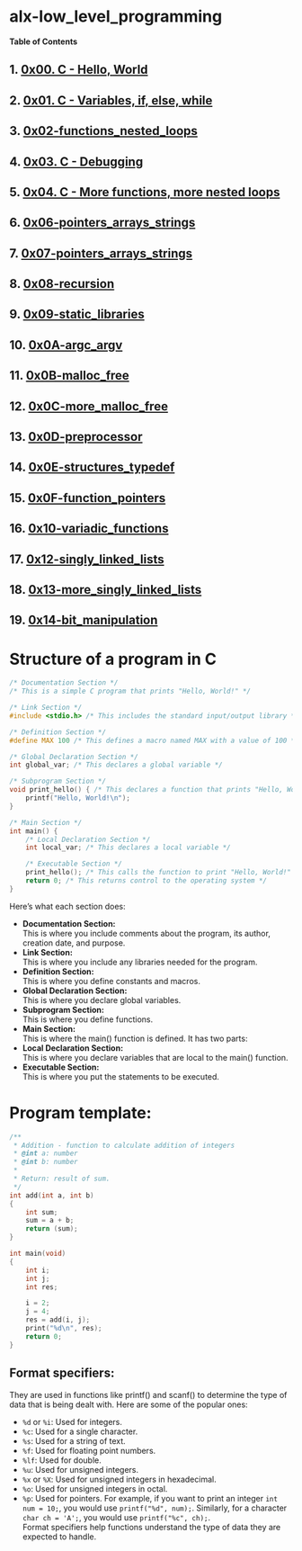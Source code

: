 # alx-low_level_programming
**Table of Contents**
## 1. [0x00. C - Hello, World](https://github.com/Stevecmd/alx-low_level_programming/tree/master/0x00-hello_world)
## 2. [0x01. C - Variables, if, else, while](https://github.com/Stevecmd/alx-low_level_programming/tree/master/0x00-hello_world)
## 3. [0x02-functions_nested_loops](https://github.com/Stevecmd/alx-low_level_programming/tree/master/0x02-functions_nested_loops)
## 4. [0x03. C - Debugging](https://github.com/Stevecmd/alx-low_level_programming/tree/master/0x02-functions_nested_loops)
## 5. [0x04. C - More functions, more nested loops](https://github.com/Stevecmd/alx-low_level_programming/tree/master/0x04-more_functions_nested_loops)
## 6. [0x06-pointers_arrays_strings](https://github.com/Stevecmd/alx-low_level_programming/tree/master/0x06-pointers_arrays_strings)
## 7. [0x07-pointers_arrays_strings](https://github.com/Stevecmd/alx-low_level_programming/tree/master/0x07-pointers_arrays_strings)
## 8. [0x08-recursion](https://github.com/Stevecmd/alx-low_level_programming/tree/master/0x08-recursion)
## 9. [0x09-static_libraries](https://github.com/Stevecmd/alx-low_level_programming/tree/master/0x09-static_libraries)
## 10. [0x0A-argc_argv](https://github.com/Stevecmd/alx-low_level_programming/tree/master/0x0A-argc_argv)
## 11. [0x0B-malloc_free](https://github.com/Stevecmd/alx-low_level_programming/tree/master/0x0B-malloc_free)
## 12. [0x0C-more_malloc_free](https://github.com/Stevecmd/alx-low_level_programming/tree/master/0x0C-more_malloc_free)
## 13. [0x0D-preprocessor](https://github.com/Stevecmd/alx-low_level_programming/tree/master/0x0D-preprocessor)
## 14. [0x0E-structures_typedef](https://github.com/Stevecmd/alx-low_level_programming/tree/master/0x0E-structures_typedef)
## 15. [0x0F-function_pointers](https://github.com/Stevecmd/alx-low_level_programming/tree/master/0x0F-function_pointers)
## 16. [0x10-variadic_functions](https://github.com/Stevecmd/alx-low_level_programming/tree/master/0x10-variadic_functions)
## 17. [0x12-singly_linked_lists](https://github.com/Stevecmd/alx-low_level_programming/tree/master/0x12-singly_linked_lists)
## 18. [0x13-more_singly_linked_lists](https://github.com/Stevecmd/alx-low_level_programming/tree/master/0x13-more_singly_linked_lists)
## 19. [0x14-bit_manipulation](https://github.com/Stevecmd/alx-low_level_programming/tree/master/0x14-bit_manipulation)


# Structure of a program in C
```c
/* Documentation Section */
/* This is a simple C program that prints "Hello, World!" */

/* Link Section */
#include <stdio.h> /* This includes the standard input/output library */

/* Definition Section */
#define MAX 100 /* This defines a macro named MAX with a value of 100 */

/* Global Declaration Section */
int global_var; /* This declares a global variable */

/* Subprogram Section */
void print_hello() { /* This declares a function that prints "Hello, World!" */
    printf("Hello, World!\n");
}

/* Main Section */
int main() {
    /* Local Declaration Section */
    int local_var; /* This declares a local variable */

    /* Executable Section */
    print_hello(); /* This calls the function to print "Hello, World!" */
    return 0; /* This returns control to the operating system */
}
```
Here’s what each section does:

- **Documentation Section:** <br />
This is where you include comments about the program, its author, creation date, and purpose.
- **Link Section:** <br />
This is where you include any libraries needed for the program.
- **Definition Section:** <br />
This is where you define constants and macros.
- **Global Declaration Section:** <br />
This is where you declare global variables.
- **Subprogram Section:** <br />
This is where you define functions.
- **Main Section:** <br />
This is where the main() function is defined. It has two parts:
- **Local Declaration Section:** <br />
This is where you declare variables that are local to the main() function.
- **Executable Section:** <br />
This is where you put the statements to be executed.

# Program template:
```c
/**
 * Addition - function to calculate addition of integers
 * @int a: number
 * @int b: number
 *
 * Return: result of sum.
 */
int add(int a, int b)
{
    int sum;
    sum = a + b;
    return (sum);
}

int main(void)
{
    int i;
    int j;
    int res;

    i = 2;
    j = 4;
    res = add(i, j);
    print("%d\n", res);
    return 0;
}
```
## Format specifiers:
They are used in functions like printf() and scanf() to determine the type of data that is being dealt with. Here are some of the popular ones: <br />
- `%d` or `%i`: Used for integers.
- `%c`: Used for a single character.
- `%s`: Used for a string of text.
- `%f`: Used for floating point numbers.
- `%lf`: Used for double.
- `%u`: Used for unsigned integers.
- `%x` or `%X`: Used for unsigned integers in hexadecimal.
- `%o`: Used for unsigned integers in octal.
- `%p`: Used for pointers.
For example, if you want to print an integer `int num = 10;`, you would use `printf("%d", num);`. Similarly, for a character `char ch = 'A';`, you would use `printf("%c", ch);`. <br />
Format specifiers help functions understand the type of data they are expected to handle.

